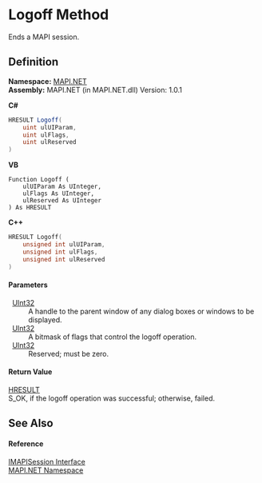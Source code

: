 # Logoff Method


Ends a MAPI session.



## Definition
**Namespace:** <a href="N_MAPI_NET.md">MAPI.NET</a>  
**Assembly:** MAPI.NET (in MAPI.NET.dll) Version: 1.0.1

**C#**
``` C#
HRESULT Logoff(
	uint ulUIParam,
	uint ulFlags,
	uint ulReserved
)
```
**VB**
``` VB
Function Logoff ( 
	ulUIParam As UInteger,
	ulFlags As UInteger,
	ulReserved As UInteger
) As HRESULT
```
**C++**
``` C++
HRESULT Logoff(
	unsigned int ulUIParam, 
	unsigned int ulFlags, 
	unsigned int ulReserved
)
```



#### Parameters
<dl><dt>  <a href="https://learn.microsoft.com/dotnet/api/system.uint32" target="_blank" rel="noopener noreferrer">UInt32</a></dt><dd>A handle to the parent window of any dialog boxes or windows to be displayed.</dd><dt>  <a href="https://learn.microsoft.com/dotnet/api/system.uint32" target="_blank" rel="noopener noreferrer">UInt32</a></dt><dd>A bitmask of flags that control the logoff operation.</dd><dt>  <a href="https://learn.microsoft.com/dotnet/api/system.uint32" target="_blank" rel="noopener noreferrer">UInt32</a></dt><dd>Reserved; must be zero.</dd></dl>

#### Return Value
<a href="T_MAPI_NET_HRESULT.md">HRESULT</a>  
S_OK, if the logoff operation was successful; otherwise, failed.

## See Also


#### Reference
<a href="T_MAPI_NET_IMAPISession.md">IMAPISession Interface</a>  
<a href="N_MAPI_NET.md">MAPI.NET Namespace</a>  
